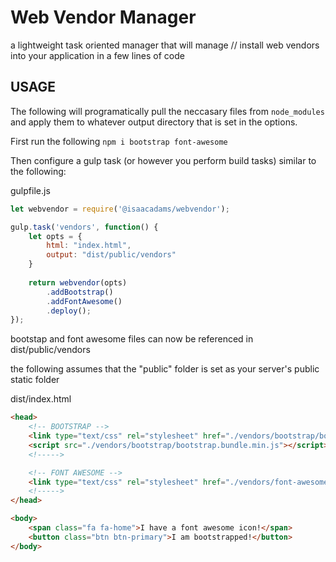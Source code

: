 # Web Vendor Manager
a lightweight task oriented manager that will manage // install web vendors into your application in a few lines of code


## USAGE

The following will programatically pull the neccasary files from `node_modules` and apply them to whatever output directory that is set in the options.

First run the following `npm i bootstrap font-awesome`

Then configure a gulp task (or however you perform build tasks) similar to the following:

gulpfile.js
```javascript
let webvendor = require('@isaacadams/webvendor');

gulp.task('vendors', function() {
    let opts = {
        html: "index.html",
        output: "dist/public/vendors"
    }
    
    return webvendor(opts)
        .addBootstrap()
        .addFontAwesome()
        .deploy();
});
```

bootstap and font awesome files can now be referenced in dist/public/vendors

the following assumes that the "public" folder is set as your server's public static folder

dist/index.html
```html
<head>
    <!-- BOOTSTRAP -->
    <link type="text/css" rel="stylesheet" href="./vendors/bootstrap/bootstrap.min.css" />
    <script src="./vendors/bootstrap/bootstrap.bundle.min.js"></script>
    <!----->

    <!-- FONT AWESOME -->
    <link type="text/css" rel="stylesheet" href="./vendors/font-awesome/fonts/font-awesome.min.css" />
    <!----->
</head>

<body>
    <span class="fa fa-home">I have a font awesome icon!</span>
    <button class="btn btn-primary">I am bootstrapped!</button>
</body>
```